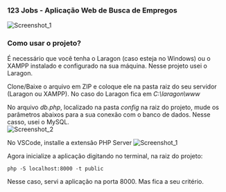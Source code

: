 ### 123 Jobs - Aplicação Web de Busca de Empregos
![Screenshot_1](https://github.com/thallesgadelha/123jobs/assets/63134583/06ff2773-502c-4581-87ec-75e0b7a096db)
<br>
### Como usar o projeto?
É necessário que você tenha o Laragon (caso esteja no Windows) ou o XAMPP instalado e configurado na sua máquina. Nesse projeto usei o Laragon.

Clone/Baixe o arquivo em ZIP e coloque ele na pasta raiz do seu servidor (Laragon ou XAMPP). No caso do Laragon fica em <em>C:\laragon\www</em>

No arquivo <em>db.php</em>, localizado na pasta <em>config</em> na raiz do projeto, mude os parâmetros abaixos para a sua conexão com o banco de dados. Nesse casso, usei o MySQL.
<br>
![Screenshot_2](https://github.com/thallesgadelha/123jobs/assets/63134583/52154a02-52d0-407c-ab1c-016c985cacaf)

No VSCode, installe a extensão PHP Server
![Screenshot_1](https://github.com/thallesgadelha/123jobs/assets/63134583/b7979f5f-5c9b-4795-abcc-b4b32f8e15e4)

Agora inicialize a aplicação digitando no terminal, na raiz do projeto:
```console
php -S localhost:8000 -t public
```
Nesse caso, servi a aplicação na porta 8000. Mas fica a seu critério.
